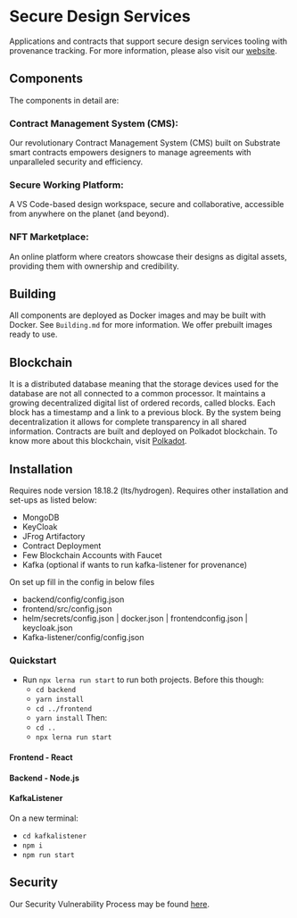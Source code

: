 # Secure Design Services

Applications and contracts that support secure design services tooling with provenance tracking. For more information, please also visit our [website](https://www.lockular.com/).

## Components

The components in detail are:

### Contract Management System (CMS):

Our revolutionary Contract Management System (CMS) built on Substrate smart contracts empowers designers to manage agreements with unparalleled security and efficiency.

### Secure Working Platform:

A VS Code-based design workspace, secure and collaborative, accessible from anywhere on the planet (and beyond).

### NFT Marketplace:

An online platform where creators showcase their designs as digital assets, providing them with ownership and credibility.

## Building

All components are deployed as Docker images and may be built with Docker. See `Building.md` for more information. We offer prebuilt images ready to use.

## Blockchain

It is a distributed database meaning that the storage devices used for the database are not all connected to a common processor. It maintains a growing decentralized digital list of ordered records, called blocks. Each block has a timestamp and a link to a previous block. By the system being decentralization it allows for complete transparency in all shared information. Contracts are built and deployed on Polkadot blockchain. To know more about this blockchain, visit [Polkadot](https://polkadot.network/).

## Installation

Requires node version 18.18.2 (lts/hydrogen).
Requires other installation and set-ups as listed below:
 - MongoDB
 - KeyCloak
 - JFrog Artifactory
 - Contract Deployment
 - Few Blockchain Accounts with Faucet
 - Kafka (optional if wants to run kafka-listener for provenance)

On set up fill in the config in below files
 - backend/config/config.json
 - frontend/src/config.json
 - helm/secrets/config.json | docker.json | frontendconfig.json | keycloak.json
 - Kafka-listener/config/config.json


### Quickstart

- Run `npx lerna run start` to run both projects.
  Before this though:
  - `cd backend`
  - `yarn install`
  - `cd ../frontend`
  - `yarn install`
  Then:
  - `cd ..`
  - `npx lerna run start`

#### Frontend - React

#### Backend - Node.js

#### KafkaListener

On a new terminal:
- `cd kafkalistener`
- `npm i`
- `npm run start`

## Security

Our Security Vulnerability Process may be found [here](link_to_security_vulnerability_process).
